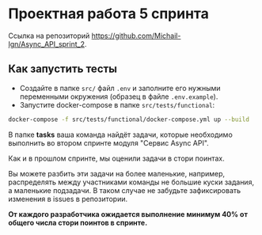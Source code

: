# Проектная работа 5 спринта

Ссылка на репозиторий https://github.com/Michail-Ign/Async_API_sprint_2.

## Как запустить тесты
 - Создайте в папке `src/` файл `.env` и заполните его нужными переменными окружения (образец в файле `.env.example`).
 - Запустите docker-compose в папке `src/tests/functional`:

```bash
docker-compose -f src/tests/functional/docker-compose.yml up --build
```

В папке **tasks** ваша команда найдёт задачи, которые необходимо выполнить во втором спринте модуля "Сервис Async API".

Как и в прошлом спринте, мы оценили задачи в стори поинтах.

Вы можете разбить эти задачи на более маленькие, например, распределять между участниками команды не большие куски задания, а маленькие подзадачи. В таком случае не забудьте зафиксировать изменения в issues в репозитории.

**От каждого разработчика ожидается выполнение минимум 40% от общего числа стори поинтов в спринте.**
